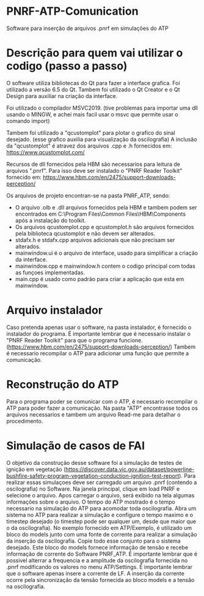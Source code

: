 # PNRF-ATP-Comunication
Software para inserção de arquivos .pnrf em simulações do ATP 

# Descrição para quem vai utilizar o codigo (passo a passo)
O software utiliza bibliotecas do Qt para fazer a interface grafica. Foi utilizado a versão 6.5 do Qt. Tambem foi utilizado o Qt Creator e o Qt Design para auxiliar na criação da interface.

Foi utilizado o compilador MSVC2019. (tive problemas para importar uma dll usando o MINGW, e achei mais facil usar o msvc que permite usar o comando import)

Tambem foi utilizado a "qcustomplot" para plotar o grafico do sinal desejado. (esse grafico auxilia para visualização da oscilografia)
A inclusão da "qcustomplot" é atravez dos arquivos .cpp e .h fornecidos em: https://www.qcustomplot.com/

Recursos de dll fornecidos pela HBM são necessarios para leitura de arquivos ".pnrf". Para isso deve ser instalado o "PNRF Reader Toolkit" fornecido em: https://www.hbm.com/en/2475/support-downloads-perception/

Os arquivos de projeto encontran-se na pasta PNRF_ATP, sendo:
  * O arquivo .olb e .dll arquivos fornecidos pela HBM e tambem podem ser encontrados em C:\Program Files\Common Files\HBM\Components após a instalação do toolkit.
  * Os arquivos qcustomplot.cpp e qcustomplot.h são arquivos fornecidos pela biblioteca qcustomplot e não devem ser alterados.
  * stdafx.h e stdafx.cpp arquivos adicionais que não precisam ser alterados.
  * mainwindow.ui é o arquivo de interface, usado para simplificar a criação da interface.
  * mainwindow.cpp e mainwindow.h contem o codigo principal com todas as funçoes implementadas.
  * main.cpp é usado como padrão para criar a aplicação que esta em mainwindow.

# Arquivo instalador
Caso pretenda apenas usar o software, na pasta instalador, é fornecido o instalador do programa. 
É importante lembrar que é necessario instalar o "PNRF Reader Toolkit" para que o programa funcione. (https://www.hbm.com/en/2475/support-downloads-perception/)
Tambem é necessario recompilar o ATP para adicionar uma função que permite a comunicação.

# Reconstrução do ATP
Para o programa poder se comunicar com o ATP, é necessario recompilar o ATP para poder fazer a comunicação.
Na pasta "ATP" encontrasse todos os arquivos necessarios e tambem um arquivo Read-me para detalhar o procedimento.

# Simulação de casos de FAI
O objetivo da construção desse software foi a simulação de testes de ignição em vegetação (https://discover.data.vic.gov.au/dataset/powerline-bushfire-safety-program-vegetation-conduction-ignition-test-report). 
Para realizar essas simulaçoes deve ser carregado um arquivo .pnrf (contendo a oscilografia) no Software. Na janela principal, clique em load PNRF e selecione o arquivo.
Apos carregar o arquivo, será exibido na tela algumas informações sobre o arquivo. O tempo do ATP mostrado é o tempo necessario na simulação do ATP para acomodar toda oscilografia.
Abra um sistema no ATP para realizar a simulação e configure o tempo maximo e o timestep desejado (o timestep pode ser qualquer um, desde que maior que o da oscilografia).
No exemplo fornecido em ATP/Exemplo, é utilizado um bloco do models junto com uma fonte de corrente para realizar a simulação da inserção da oscilografia. Copie todo esse conjunto para o sistema desejado. Este bloco do models fornece informação de tensão e recebe informação de corrente do Software PNRF_ATP.
É importante lembrar que é possivel alterrar a frequencia e a amplitude da oscilografia fornecida no .pnrf modificando os valores no menu ATP/Settings.
É importante lembrar que o software apenas insere a corrente de LF.
A inserção da corrente ocorre pela sincronização da tensão fornecida ao bloco models e a tensão na oscilografia.
